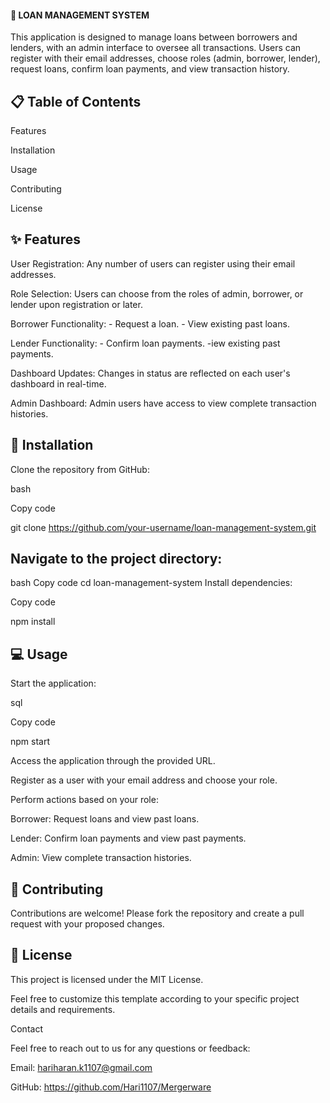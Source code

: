 #### 🏦 LOAN MANAGEMENT SYSTEM

This application is designed to manage loans between borrowers and lenders, with an admin interface to oversee all transactions. Users can register with their email addresses, choose roles (admin, borrower, lender), request loans, confirm loan payments, and view transaction history.

## 📋 Table of Contents

Features

Installation

Usage

Contributing

License

## ✨ Features

User Registration: Any number of users can register using their email addresses.

Role Selection: Users can choose from the roles of admin, borrower, or lender upon registration or later.

Borrower Functionality:
      - Request a loan.
      - View existing past loans.
      
Lender Functionality:
     -  Confirm loan payments.
     -iew existing past payments.
     
Dashboard Updates: Changes in status are reflected on each user's dashboard in real-time.

Admin Dashboard: Admin users have access to view complete transaction histories.

## 🚀 Installation

Clone the repository from GitHub:

bash


Copy code


git clone https://github.com/your-username/loan-management-system.git


## Navigate to the project directory:


bash
Copy code
cd loan-management-system
Install dependencies:

Copy code

npm install

## 💻 Usage

Start the application:

sql

Copy code

npm start

Access the application through the provided URL.

Register as a user with your email address and choose your role.

Perform actions based on your role:

Borrower: Request loans and view past loans.

Lender: Confirm loan payments and view past payments.

Admin: View complete transaction histories.


## 🤝 Contributing

Contributions are welcome! Please fork the repository and create a pull request with your proposed changes.

## 📄 License

This project is licensed under the MIT License.

Feel free to customize this template according to your specific project details and requirements.

Contact

Feel free to reach out to us for any questions or feedback:


Email: hariharan.k1107@gmail.com

GitHub: https://github.com/Hari1107/Mergerware 
